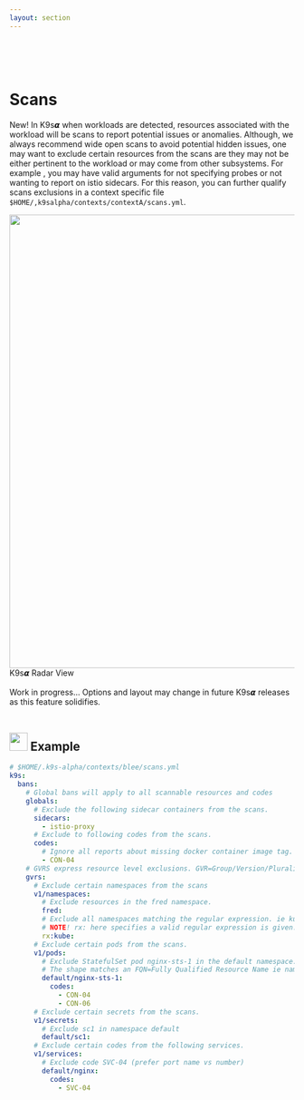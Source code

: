 ```yaml
---
layout: section
---
```


<i class="icon fas fa-hdd fa-7x"></i>

<br/>
<br/>
<br/>

# Scans

New! In K9s𝞪 when workloads are detected, resources associated with the workload will be scans to report potential issues or anomalies. Although, we always recommend wide open scans to avoid potential hidden issues, one may want to exclude certain resources from the scans are they may not be either pertinent to the workload or may come from other subsystems. For example , you may have valid arguments for not specifying probes or not wanting to report on istio sidecars. For this reason, you can further qualify scans exclusions in a context specific file `$HOME/,k9salpha/contexts/contextA/scans.yml`.

<div class="center">
  <img src="/assets/screens/radars.png" align="center" width="800" height="auto">
  <br/>
  K9s𝞪 Radar View
</div>

<br/>
<div class="note">
  <i class="fas fa-skull"></i> Work in progress... Options and layout may change in future K9s𝞪 releases as this feature solidifies.
</div>

<br/>

## <img src="/assets/sections/examples.png" width="auto" height="32"/> Example

```yaml
# $HOME/.k9s-alpha/contexts/blee/scans.yml
k9s:
  bans:
    # Global bans will apply to all scannable resources and codes
    globals:
      # Exclude the following sidecar containers from the scans.
      sidecars:
        - istio-proxy
      # Exclude to following codes from the scans.
      codes:
        # Ignore all reports about missing docker container image tag.
        - CON-04
    # GVRS express resource level exclusions. GVR=Group/Version/Pluralize-Resource-Name
    gvrs:
      # Exclude certain namespaces from the scans
      v1/namespaces:
        # Exclude resources in the fred namespace.
        fred:
        # Exclude all namespaces matching the regular expression. ie kube-system, kube-public, kube-node-lease
        # NOTE! rx: here specifies a valid regular expression is given.
        rx:kube:
      # Exclude certain pods from the scans.
      v1/pods:
        # Exclude StatefulSet pod nginx-sts-1 in the default namespace.
        # The shape matches an FQN=Fully Qualified Resource Name ie namespace-name/resource-name
        default/nginx-sts-1:
          codes:
            - CON-04
            - CON-06
      # Exclude certain secrets from the scans.
      v1/secrets:
        # Exclude sc1 in namespace default
        default/sc1:
      # Exclude certain codes from the following services.
      v1/services:
        # Exclude code SVC-04 (prefer port name vs number)
        default/nginx:
          codes:
            - SVC-04
```

